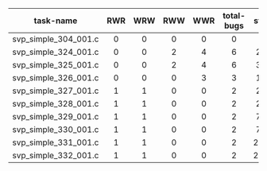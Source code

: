 | task-name | RWR | WRW | RWW | WWR | total-bugs| state | total time(ms) |
| :---: | :---: | :---: | :---: | :---: | :---: | :---: | :---: | 
| svp_simple_304_001.c | 0 | 0 | 0 | 0 | 0 | 9 | 10 |
| svp_simple_324_001.c | 0 | 0 | 2 | 4 | 6 | 215 | 199 |
| svp_simple_325_001.c | 0 | 0 | 2 | 4 | 6 | 376 | 252 |
| svp_simple_326_001.c | 0 | 0 | 0 | 3 | 3 | 173 | 138 |
| svp_simple_327_001.c | 1 | 1 | 0 | 0 | 2 | 263 | 221 |
| svp_simple_328_001.c | 1 | 1 | 0 | 0 | 2 | 263 | 228 |
| svp_simple_329_001.c | 1 | 1 | 0 | 0 | 2 | 793 | 432 |
| svp_simple_330_001.c | 1 | 1 | 0 | 0 | 2 | 793 | 441 |
| svp_simple_331_001.c | 1 | 1 | 0 | 0 | 2 | 2753 | 1256 |
| svp_simple_332_001.c | 1 | 1 | 0 | 0 | 2 | 2753 | 1222 |